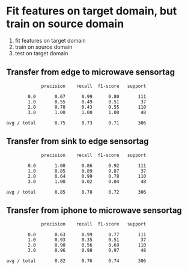 Fit features on target domain, but train on source domain
=========================================================

1. fit features on target domain
2. train on source domain
3. test on target domain

## Transfer from edge to microwave sensortag

```
             precision    recall  f1-score   support

        0.0       0.67      0.99      0.80       111
        1.0       0.55      0.49      0.51        37
        2.0       0.78      0.43      0.55       110
        3.0       1.00      1.00      1.00        48

avg / total       0.75      0.73      0.71       306
```

## Transfer from sink to edge sensortag

```
             precision    recall  f1-score   support

        0.0       1.00      0.86      0.92       111
        1.0       0.85      0.89      0.87        37
        2.0       0.64      0.99      0.78       110
        3.0       1.00      0.02      0.04        48

avg / total       0.85      0.78      0.72       306
```

## Transfer from iphone to microwave sensortag

```
             precision    recall  f1-score   support

        0.0       0.63      0.99      0.77       111
        1.0       0.93      0.35      0.51        37
        2.0       0.90      0.56      0.69       110
        3.0       0.96      0.98      0.97        48

avg / total       0.82      0.76      0.74       306
```
